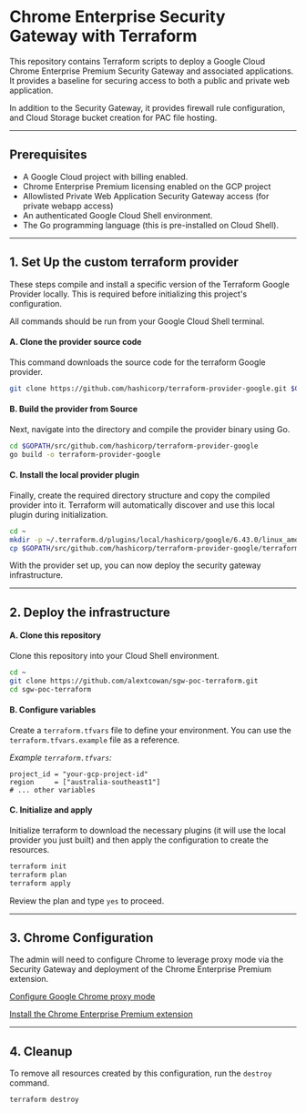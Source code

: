 # Chrome Enterprise Security Gateway with Terraform

This repository contains Terraform scripts to deploy a Google Cloud Chrome Enterprise Premium Security Gateway and associated applications. It provides a baseline for securing access to both a public and private web application.

In addition to the Security Gateway, it provides firewall rule configuration, and Cloud Storage bucket creation for PAC file hosting.

---
## Prerequisites

* A Google Cloud project with billing enabled.
* Chrome Enterprise Premium licensing enabled on the GCP project
* Allowlisted Private Web Application Security Gateway access (for private webapp access)
* An authenticated Google Cloud Shell environment.
* The Go programming language (this is pre-installed on Cloud Shell).

---
## 1. Set Up the custom terraform provider

These steps compile and install a specific version of the Terraform Google Provider locally. This is required before initializing this project's configuration.

All commands should be run from your Google Cloud Shell terminal.

#### **A. Clone the provider source code**
This command downloads the source code for the terraform Google provider.

```bash
git clone https://github.com/hashicorp/terraform-provider-google.git $GOPATH/src/github.com/hashicorp/terraform-provider-google
```

#### **B. Build the provider from Source**
Next, navigate into the directory and compile the provider binary using Go.

```bash
cd $GOPATH/src/github.com/hashicorp/terraform-provider-google
go build -o terraform-provider-google
```

#### **C. Install the local provider plugin**
Finally, create the required directory structure and copy the compiled provider into it. Terraform will automatically discover and use this local plugin during initialization.

```bash
cd ~
mkdir -p ~/.terraform.d/plugins/local/hashicorp/google/6.43.0/linux_amd64
cp $GOPATH/src/github.com/hashicorp/terraform-provider-google/terraform-provider-google ~/.terraform.d/plugins/local/hashicorp/google/6.43.0/linux_amd64/
```

With the provider set up, you can now deploy the security gateway infrastructure.

---
## 2. Deploy the infrastructure

#### **A. Clone this repository**
Clone this repository into your Cloud Shell environment.

```bash
cd ~
git clone https://github.com/alextcowan/sgw-poc-terraform.git
cd sgw-poc-terraform
```
#### **B. Configure variables**
Create a `terraform.tfvars` file to define your environment. You can use the `terraform.tfvars.example` file as a reference.

*Example `terraform.tfvars`:*
```hcl
project_id = "your-gcp-project-id"
region     = ["australia-southeast1"]
# ... other variables
```
#### **C. Initialize and apply**
Initialize terraform to download the necessary plugins (it will use the local provider you just built) and then apply the configuration to create the resources.

```bash
terraform init
terraform plan
terraform apply
```
Review the plan and type `yes` to proceed.

---
## 3. Chrome Configuration
The admin will need to configure Chrome to leverage proxy mode via the Security Gateway and deployment of the Chrome Enterprise Premium extension.

[Configure Google Chrome proxy mode](https://cloud.google.com/beyondcorp-enterprise/docs/security-gateway-saas-apps#configure-chrome-proxy)

[Install the Chrome Enterprise Premium extension](https://cloud.google.com/beyondcorp-enterprise/docs/security-gateway-saas-apps#install-cep-extension)

---
## 4. Cleanup
To remove all resources created by this configuration, run the `destroy` command.

```bash
terraform destroy
```
